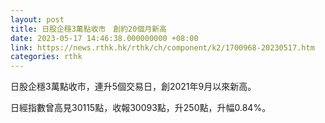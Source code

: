 ```yaml
---
layout: post
title: 日股企穩3萬點收市　創約20個月新高
date: 2023-05-17 14:46:38.000000000 +08:00
link: https://news.rthk.hk/rthk/ch/component/k2/1700968-20230517.htm
categories: rthk
---
```


日股企穩3萬點收市，連升5個交易日，創2021年9月以來新高。

日經指數曾高見30115點，收報30093點，升250點，升幅0.84%。
